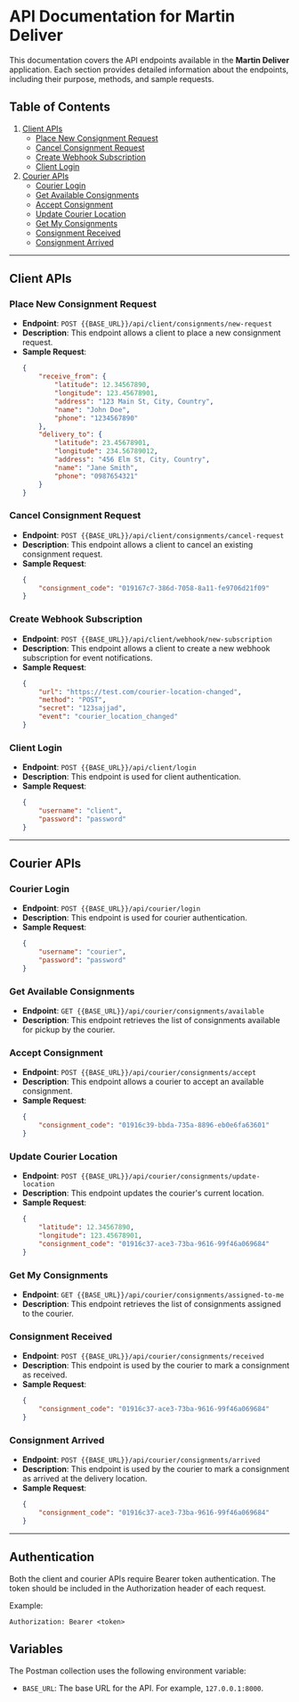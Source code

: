 
# API Documentation for Martin Deliver

This documentation covers the API endpoints available in the **Martin Deliver** application. Each section provides detailed information about the endpoints, including their purpose, methods, and sample requests.

## Table of Contents

1. [Client APIs](#client-apis)
   - [Place New Consignment Request](#place-new-consignment-request)
   - [Cancel Consignment Request](#cancel-consignment-request)
   - [Create Webhook Subscription](#create-webhook-subscription)
   - [Client Login](#client-login)
2. [Courier APIs](#courier-apis)
   - [Courier Login](#courier-login)
   - [Get Available Consignments](#get-available-consignments)
   - [Accept Consignment](#accept-consignment)
   - [Update Courier Location](#update-courier-location)
   - [Get My Consignments](#get-my-consignments)
   - [Consignment Received](#consignment-received)
   - [Consignment Arrived](#consignment-arrived)

---

## Client APIs

### Place New Consignment Request

- **Endpoint**: `POST {{BASE_URL}}/api/client/consignments/new-request`
- **Description**: This endpoint allows a client to place a new consignment request.
- **Sample Request**:
  ```json
  {
      "receive_from": {
          "latitude": 12.34567890,
          "longitude": 123.45678901,
          "address": "123 Main St, City, Country",
          "name": "John Doe",
          "phone": "1234567890"
      },
      "delivery_to": {
          "latitude": 23.45678901,
          "longitude": 234.56789012,
          "address": "456 Elm St, City, Country",
          "name": "Jane Smith",
          "phone": "0987654321"
      }
  }
  ```

### Cancel Consignment Request

- **Endpoint**: `POST {{BASE_URL}}/api/client/consignments/cancel-request`
- **Description**: This endpoint allows a client to cancel an existing consignment request.
- **Sample Request**:
  ```json
  {
      "consignment_code": "019167c7-386d-7058-8a11-fe9706d21f09"
  }
  ```

### Create Webhook Subscription

- **Endpoint**: `POST {{BASE_URL}}/api/client/webhook/new-subscription`
- **Description**: This endpoint allows a client to create a new webhook subscription for event notifications.
- **Sample Request**:
  ```json
  {
      "url": "https://test.com/courier-location-changed",
      "method": "POST",
      "secret": "123sajjad",
      "event": "courier_location_changed"
  }
  ```

### Client Login

- **Endpoint**: `POST {{BASE_URL}}/api/client/login`
- **Description**: This endpoint is used for client authentication.
- **Sample Request**:
  ```json
  {
      "username": "client",
      "password": "password"
  }
  ```

---

## Courier APIs

### Courier Login

- **Endpoint**: `POST {{BASE_URL}}/api/courier/login`
- **Description**: This endpoint is used for courier authentication.
- **Sample Request**:
  ```json
  {
      "username": "courier",
      "password": "password"
  }
  ```

### Get Available Consignments

- **Endpoint**: `GET {{BASE_URL}}/api/courier/consignments/available`
- **Description**: This endpoint retrieves the list of consignments available for pickup by the courier.
  
### Accept Consignment

- **Endpoint**: `POST {{BASE_URL}}/api/courier/consignments/accept`
- **Description**: This endpoint allows a courier to accept an available consignment.
- **Sample Request**:
  ```json
  {
      "consignment_code": "01916c39-bbda-735a-8896-eb0e6fa63601"
  }
  ```

### Update Courier Location

- **Endpoint**: `POST {{BASE_URL}}/api/courier/consignments/update-location`
- **Description**: This endpoint updates the courier's current location.
- **Sample Request**:
  ```json
  {
      "latitude": 12.34567890,
      "longitude": 123.45678901,
      "consignment_code": "01916c37-ace3-73ba-9616-99f46a069684"
  }
  ```

### Get My Consignments

- **Endpoint**: `GET {{BASE_URL}}/api/courier/consignments/assigned-to-me`
- **Description**: This endpoint retrieves the list of consignments assigned to the courier.

### Consignment Received

- **Endpoint**: `POST {{BASE_URL}}/api/courier/consignments/received`
- **Description**: This endpoint is used by the courier to mark a consignment as received.
- **Sample Request**:
  ```json
  {
      "consignment_code": "01916c37-ace3-73ba-9616-99f46a069684"
  }
  ```

### Consignment Arrived

- **Endpoint**: `POST {{BASE_URL}}/api/courier/consignments/arrived`
- **Description**: This endpoint is used by the courier to mark a consignment as arrived at the delivery location.
- **Sample Request**:
  ```json
  {
      "consignment_code": "01916c37-ace3-73ba-9616-99f46a069684"
  }
  ```

---

## Authentication

Both the client and courier APIs require Bearer token authentication. The token should be included in the Authorization header of each request.

Example:
```http
Authorization: Bearer <token>
```

## Variables

The Postman collection uses the following environment variable:

- `BASE_URL`: The base URL for the API. For example, `127.0.0.1:8000`.

